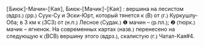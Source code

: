 ---
---

⟦Биюк⟧-Мачин-⟦Кая⟧, Биюк-⟦Мачик⟧-⟦Кая⟧
: вершина на лесистом ⦅вдрз.⦆ ⦅рр.⦆ Суук-Су и Эски-Юрт, который тянется к ⦅В⦆ от ⦅г.⦆ Куркушлу-Оба; в 3 км к ⦅ЗСЗ⦆ от ⦅н.п.⦆ Лесное ⦅Судак.⦆ ❶ мачин – ⦅р.пл.⦆; ❷ ⦅тюрк.⦆ мачик – ягненок. На современных картах ⦅назв.⦆ перенесено на следующую к ⦅ВСВ⦆ вершину этого ⦅вдрз.⦆, скалистую ⦅г.⦆ Чатал-Кая#4.
